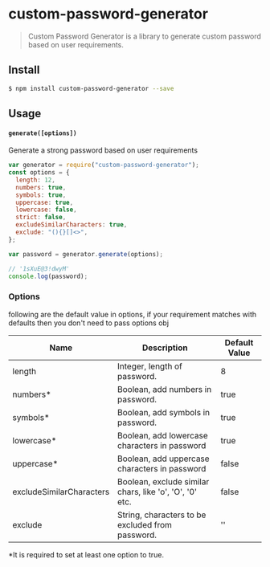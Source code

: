 # custom-password-generator

> Custom Password Generator is a library to generate custom password based on user requirements.

## Install

```bash
$ npm install custom-password-generator --save
```

## Usage

#### `generate([options])`

Generate a strong password based on user requirements

```javascript
var generator = require("custom-password-generator");
const options = {
  length: 12,
  numbers: true,
  symbols: true,
  uppercase: true,
  lowercase: false,
  strict: false,
  excludeSimilarCharacters: true,
  exclude: "(){}[]<>",
};

var password = generator.generate(options);

// '1sXuE@3!dwyM'
console.log(password);
```

### Options

following are the default value in options, if your requirement matches with defaults then you don't need to pass options obj

| Name                     | Description                                             | Default Value |
| ------------------------ | ------------------------------------------------------- | ------------- |
| length                   | Integer, length of password.                            | 8             |
| numbers\*                | Boolean, add numbers in password.                       | true          |
| symbols\*                | Boolean, add symbols in password.                       | true          |
| lowercase\*              | Boolean, add lowercase characters in password           | true          |
| uppercase\*              | Boolean, add uppercase characters in password           | false         |
| excludeSimilarCharacters | Boolean, exclude similar chars, like 'o', 'O', '0' etc. | false         |
| exclude                  | String, characters to be excluded from password.        | ''            |

\*It is required to set at least one option to true.
